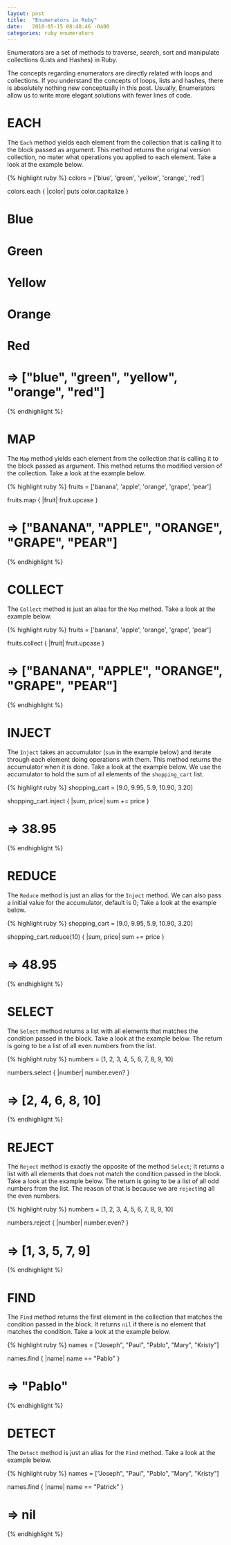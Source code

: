 ```yaml
---
layout: post
title:  "Enumerators in Ruby"
date:   2018-05-15 08:48:46 -0400
categories: ruby enumerators
---
```

Enumerators are a set of methods to traverse, search, sort and manipulate collections (Lists and Hashes) in Ruby.

The concepts regarding enumerators are directly related with loops and collections.
If you understand the concepts of loops, lists and hashes, there is absolutely nothing new conceptually in this post. Usually, Enumerators allow us to write more elegant solutions with fewer lines of code.



# EACH
The `Each` method yields each element from the collection that is calling it to the block passed as argument. This method returns the original version collection, no mater what operations you applied to each element.
Take a look at the example below.

{% highlight ruby %}
colors = ['blue', 'green', 'yellow', 'orange', 'red']

colors.each { |color| puts color.capitalize }

# Blue
# Green
# Yellow
# Orange
# Red
# => ["blue", "green", "yellow", "orange", "red"]
{% endhighlight %}

# MAP
The `Map` method yields each element from the collection that is calling it to the block passed as argument. This method returns the modified version of the collection.
Take a look at the example below.

{% highlight ruby %}
fruits = ['banana', 'apple', 'orange', 'grape', 'pear']

fruits.map { |fruit| fruit.upcase }

# => ["BANANA", "APPLE", "ORANGE", "GRAPE", "PEAR"]
{% endhighlight %}

# COLLECT
The `Collect` method is just an alias for the `Map` method.
Take a look at the example below.

{% highlight ruby %}
fruits = ['banana', 'apple', 'orange', 'grape', 'pear']

fruits.collect { |fruit| fruit.upcase }

# => ["BANANA", "APPLE", "ORANGE", "GRAPE", "PEAR"]
{% endhighlight %}

# INJECT
The `Inject` takes an accumulator (`sum` in the example below) and iterate through each element doing operations with them. This method returns the accumulator when it is done.
Take a look at the example below. We use the accumulator to hold the sum of all elements of the `shopping_cart` list.

{% highlight ruby %}
shopping_cart = [9.0, 9.95, 5.9, 10.90, 3.20]

shopping_cart.inject { |sum, price| sum += price }

# => 38.95
{% endhighlight %}

# REDUCE
The `Reduce` method is just an alias for the `Inject` method. We can also pass a initial value for the accumulator, default is 0;
Take a look at the example below.

{% highlight ruby %}
shopping_cart = [9.0, 9.95, 5.9, 10.90, 3.20]

shopping_cart.reduce(10) { |sum, price| sum += price }

# => 48.95
{% endhighlight %}

# SELECT
The `Select` method returns a list with all elements that matches the condition passed in the block.
Take a look at the example below. The return is going to be a list of all even numbers from the list.

{% highlight ruby %}
numbers = [1, 2, 3, 4, 5, 6, 7, 8, 9, 10]

numbers.select { |number| number.even? }

# => [2, 4, 6, 8, 10]
{% endhighlight %}

# REJECT
The `Reject` method is exactly the opposite of the method `Select`; It returns a list with all elements that does not match the condition passed in the block.
Take a look at the example below. The return is going to be a list of all odd numbers from the list. The reason of that is because we are `reject`ing all the even numbers.

{% highlight ruby %}
numbers = [1, 2, 3, 4, 5, 6, 7, 8, 9, 10]

numbers.reject { |number| number.even? }

# => [1, 3, 5, 7, 9]
{% endhighlight %}

# FIND
The `Find` method returns the first element in the collection that matches the condition passed in the block. It returns `nil` if there is no element that matches the condition.
Take a look at the example below.

{% highlight ruby %}
names = ["Joseph", "Paul", "Pablo", "Mary", "Kristy"]

names.find { |name| name == "Pablo" }

# => "Pablo"
{% endhighlight %}

# DETECT
The `Detect` method is just an alias for the `Find` method.
Take a look at the example below.

{% highlight ruby %}
names = ["Joseph", "Paul", "Pablo", "Mary", "Kristy"]

names.find { |name| name == "Patrick" }

# => nil
{% endhighlight %}
